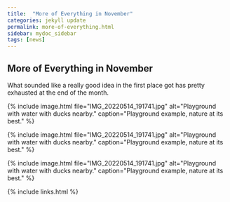 ```yaml
---
title:  "More of Everything in November"
categories: jekyll update
permalink: more-of-everything.html
sidebar: mydoc_sidebar
tags: [news]
---
```


## More of Everything in November

What sounded like a really good idea in the first place got has pretty exhausted at the end of the month.

{% include image.html file="IMG_20220514_191741.jpg" alt="Playground with water with ducks nearby." caption="Playground example, nature at its best." %}

{% include image.html file="IMG_20220514_191741.jpg" alt="Playground with water with ducks nearby." caption="Playground example, nature at its best." %}

{% include image.html file="IMG_20220514_191741.jpg" alt="Playground with water with ducks nearby." caption="Playground example, nature at its best." %}

{% include links.html %}
